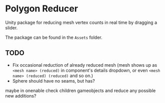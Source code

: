 # Polygon Reducer

Unity package for reducing mesh vertex counts in real time by dragging a slider.

The package can be found in the `Assets` folder.

## TODO

* Fix occasional reduction of already reduced mesh (mesh shows up as `<mesh name> (reduced)` in component's details dropdown, or even `<mesh name> (reduced) (reduced)` and so on.)
* Sphere should have no seams, but has?

maybe in onenable check children gameobjects and reduce any possible new additions?
